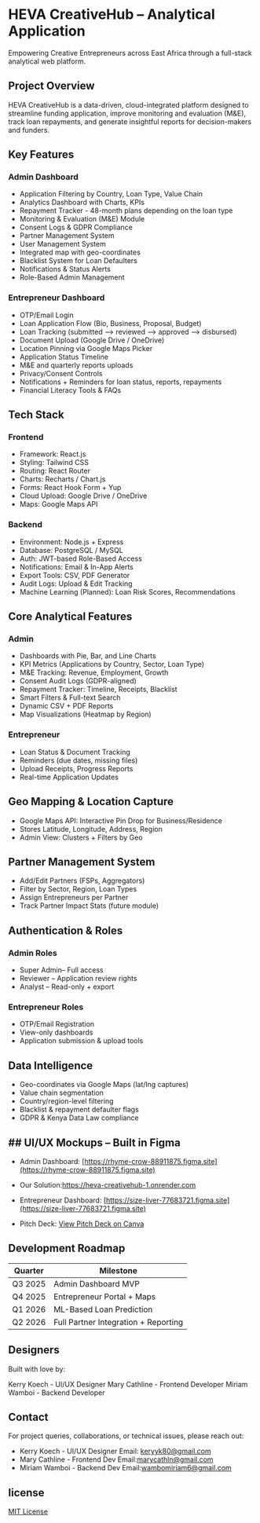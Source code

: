 # HEVA CreativeHub – Analytical Application

Empowering Creative Entrepreneurs across East Africa through a full-stack analytical web platform.

## Project Overview

HEVA CreativeHub is a data-driven, cloud-integrated platform designed to streamline funding application,
improve monitoring and evaluation (M&E), track loan repayments, and generate insightful reports for
decision-makers and funders.

## Key Features

### Admin Dashboard

- Application Filtering by Country, Loan Type, Value Chain
- Analytics Dashboard with Charts, KPIs
- Repayment Tracker - 48-month plans depending on the loan type
- Monitoring & Evaluation (M&E) Module
- Consent Logs & GDPR Compliance
- Partner Management System
- User Management System
- Integrated map with geo-coordinates
- Blacklist System for Loan Defaulters
- Notifications & Status Alerts
- Role-Based Admin Management

### Entrepreneur Dashboard

- OTP/Email Login
- Loan Application Flow (Bio, Business, Proposal, Budget)
- Loan Tracking (submitted --> reviewed --> approved --> disbursed)
- Document Upload (Google Drive / OneDrive)
- Location Pinning via Google Maps Picker
- Application Status Timeline
- M&E and quarterly reports uploads
- Privacy/Consent Controls
- Notifications + Reminders for loan status, reports, repayments
- Financial Literacy Tools & FAQs

## Tech Stack

### Frontend

- Framework: React.js
- Styling: Tailwind CSS
- Routing: React Router
- Charts: Recharts / Chart.js
- Forms: React Hook Form + Yup
- Cloud Upload: Google Drive / OneDrive
- Maps: Google Maps API

### Backend

- Environment: Node.js + Express
- Database: PostgreSQL / MySQL
- Auth: JWT-based Role-Based Access
- Notifications: Email & In-App Alerts
- Export Tools: CSV, PDF Generator
- Audit Logs: Upload & Edit Tracking
- Machine Learning (Planned): Loan Risk Scores, Recommendations

## Core Analytical Features

### Admin

- Dashboards with Pie, Bar, and Line Charts
- KPI Metrics (Applications by Country, Sector, Loan Type)
- M&E Tracking: Revenue, Employment, Growth
- Consent Audit Logs (GDPR-aligned)
- Repayment Tracker: Timeline, Receipts, Blacklist
- Smart Filters & Full-text Search
- Dynamic CSV + PDF Reports
- Map Visualizations (Heatmap by Region)

### Entrepreneur

- Loan Status & Document Tracking
- Reminders (due dates, missing files)
- Upload Receipts, Progress Reports
- Real-time Application Updates

## Geo Mapping & Location Capture

- Google Maps API: Interactive Pin Drop for Business/Residence
- Stores Latitude, Longitude, Address, Region
- Admin View: Clusters + Filters by Geo

## Partner Management System

- Add/Edit Partners (FSPs, Aggregators)
- Filter by Sector, Region, Loan Types
- Assign Entrepreneurs per Partner
- Track Partner Impact Stats (future module)

## Authentication & Roles

### Admin Roles

- Super Admin– Full access
- Reviewer – Application review rights
- Analyst – Read-only + export

### Entrepreneur Roles

- OTP/Email Registration
- View-only dashboards
- Application submission & upload tools

## Data Intelligence

- Geo-coordinates via Google Maps (lat/lng captures)
- Value chain segmentation
- Country/region-level filtering
- Blacklist & repayment defaulter flags
- GDPR & Kenya Data Law compliance

## ## UI/UX Mockups – Built in Figma

- Admin Dashboard: [https://rhyme-crow-88911875.figma.site](https://rhyme-crow-88911875.figma.site)
- Our Solution:https://heva-creativehub-1.onrender.com
  
- Entrepreneur Dashboard: [https://size-liver-77683721.figma.site](https://size-liver-77683721.figma.site)
- Pitch Deck: [View Pitch Deck on Canva](https://www.canva.com/design/DAGusOZfSjM/QrX_EXZIK5MW_jki2kqgBA/edit?utm_content=DAGusOZfSjM&utm_campaign=designshare&utm_medium=link2&utm_sources=sharebutton)

## Development Roadmap

| Quarter | Milestone |
|--------|-----------|
| Q3 2025 | Admin Dashboard MVP |
| Q4 2025 | Entrepreneur Portal + Maps |
| Q1 2026 | ML-Based Loan Prediction |
| Q2 2026 | Full Partner Integration + Reporting |

## Designers

 Built with love by:

Kerry Koech - UI/UX Designer
Mary Cathline - Frontend Developer
Miriam Wamboi - Backend Developer

## Contact

For project queries, collaborations, or technical issues, please reach out:

- Kerry Koech - UI/UX Designer
Email: [keryyk80@gmail.com](mailto:keryyk80@gmail.com)
- Mary Cathline - Frontend Dev
Email:[marycathln@gmail.com](mailto:marycathln@gmail.com)
- Miriam Wamboi - Backend Dev
Email:[wambomiriam6@gmail.com](mailto:wambomiriam6@gmail.com)

## license

[MIT License](LICENSE)
